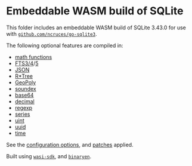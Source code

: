 # Embeddable WASM build of SQLite

This folder includes an embeddable WASM build of SQLite 3.43.0 for use with
[`github.com/ncruces/go-sqlite3`](https://pkg.go.dev/github.com/ncruces/go-sqlite3).

The following optional features are compiled in:
- [math functions](https://www.sqlite.org/lang_mathfunc.html)
- [FTS3/4](https://www.sqlite.org/fts3.html)/[5](https://www.sqlite.org/fts5.html)
- [JSON](https://www.sqlite.org/json1.html)
- [R*Tree](https://www.sqlite.org/rtree.html)
- [GeoPoly](https://www.sqlite.org/geopoly.html)
- [soundex](https://www.sqlite.org/lang_corefunc.html#soundex)
- [base64](https://github.com/sqlite/sqlite/blob/master/ext/misc/base64.c)
- [decimal](https://github.com/sqlite/sqlite/blob/master/ext/misc/decimal.c)
- [regexp](https://github.com/sqlite/sqlite/blob/master/ext/misc/regexp.c)
- [series](https://github.com/sqlite/sqlite/blob/master/ext/misc/series.c)
- [uint](https://github.com/sqlite/sqlite/blob/master/ext/misc/uint.c)
- [uuid](https://github.com/sqlite/sqlite/blob/master/ext/misc/uuid.c)
- [time](../sqlite3/time.c)

See the [configuration options](../sqlite3/sqlite_cfg.h),
and [patches](../sqlite3) applied.

Built using [`wasi-sdk`](https://github.com/WebAssembly/wasi-sdk),
and [`binaryen`](https://github.com/WebAssembly/binaryen).